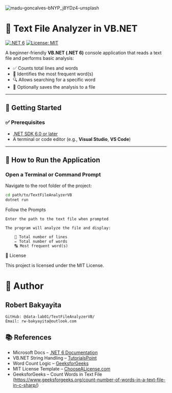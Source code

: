 ![madu-goncalves-bNYP_j8YDz4-unsplash](https://github.com/user-attachments/assets/b249b468-fd76-4514-a114-70145aa58e23)

# 📄 Text File Analyzer in VB.NET

[![.NET 6](https://img.shields.io/badge/.NET-6.0-blueviolet?logo=dotnet)](https://dotnet.microsoft.com/)
[![License: MIT](https://img.shields.io/badge/License-MIT-yellow.svg)](LICENSE)

A beginner-friendly **VB.NET (.NET 6)** console application that reads a text file and performs basic analysis:

- ✅ Counts total lines and words  
- 🔁 Identifies the most frequent word(s)  
- 🔍 Allows searching for a specific word  
- 💾 Optionally saves the analysis to a file  

---

## 🚀 Getting Started

### ✅ Prerequisites

- [.NET SDK 6.0 or later](https://dotnet.microsoft.com/download)
- A terminal or code editor (e.g., **Visual Studio**, **VS Code**)

---

## 🧪 How to Run the Application
###   Open a Terminal or Command Prompt
Navigate to the root folder of the project:

```bash
cd path/to/TextFileAnalyzerVB
dotnet run

```
Follow the Prompts

    Enter the path to the text file when prompted

    The program will analyze the file and display:

        📄 Total number of lines
        ✏️ Total number of words
        🔠 Most frequent word(s)

📜 License

This project is licensed under the MIT License.

# 👤 Author
## Robert Bakyayita
    GitHub: @data-lab01/TextFileAnalyzerVB/
    Email: rw-bakyayita@outlook.com

## 📚 References

- Microsoft Docs – [.NET 6 Documentation](https://learn.microsoft.com/en-us/dotnet/)
- VB.NET String Handling – [TutorialsPoint](https://www.tutorialspoint.com/vb.net/vb.net_strings.htm)
- Word Count Logic – [GeeksforGeeks](https://www.geeksforgeeks.org/count-number-of-words-in-a-text-file-in-c-sharp/)
- MIT License Template – [ChooseALicense.com](https://choosealicense.com/licenses/mit/)
- GeeksforGeeks – Count Words in Text File (https://www.geeksforgeeks.org/count-number-of-words-in-a-text-file-in-c-sharp/)

